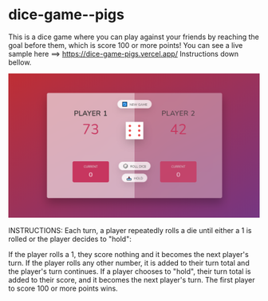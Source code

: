 # dice-game--pigs
This is a dice game where you can play against your friends by reaching the goal before them, which is score 100 or more points!
You can see a live sample here ==> https://dice-game-pigs.vercel.app/
Instructions down bellow.

<img src="https://github.com/JQ-Developer/dice-game--pigs/blob/main/sample.png" >

INSTRUCTIONS:
 Each turn, a player repeatedly rolls a die until either a 1 is rolled or the player decides to "hold":

If the player rolls a 1, they score nothing and it becomes the next player's turn.
If the player rolls any other number, it is added to their turn total and the player's turn continues.
If a player chooses to "hold", their turn total is added to their score, and it becomes the next player's turn.
The first player to score 100 or more points wins.
